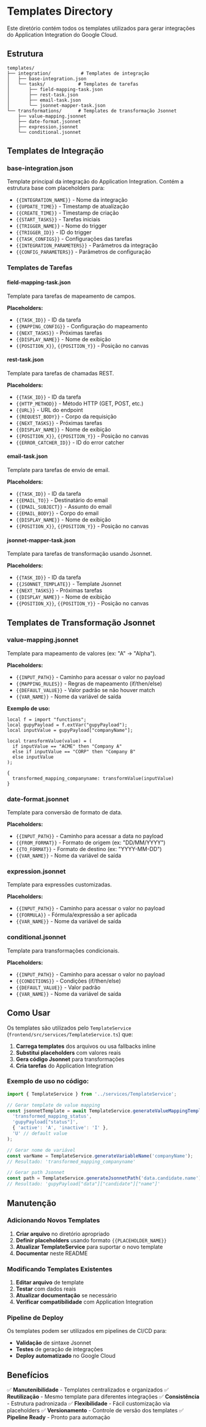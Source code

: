 # Templates Directory

Este diretório contém todos os templates utilizados para gerar integrações do Application Integration do Google Cloud.

## Estrutura

```
templates/
├── integration/           # Templates de integração
│   ├── base-integration.json
│   └── tasks/            # Templates de tarefas
│       ├── field-mapping-task.json
│       ├── rest-task.json
│       ├── email-task.json
│       └── jsonnet-mapper-task.json
└── transformations/      # Templates de transformação Jsonnet
    ├── value-mapping.jsonnet
    ├── date-format.jsonnet
    ├── expression.jsonnet
    └── conditional.jsonnet
```

## Templates de Integração

### base-integration.json
Template principal da integração do Application Integration. Contém a estrutura base com placeholders para:
- `{{INTEGRATION_NAME}}` - Nome da integração
- `{{UPDATE_TIME}}` - Timestamp de atualização
- `{{CREATE_TIME}}` - Timestamp de criação
- `{{START_TASKS}}` - Tarefas iniciais
- `{{TRIGGER_NAME}}` - Nome do trigger
- `{{TRIGGER_ID}}` - ID do trigger
- `{{TASK_CONFIGS}}` - Configurações das tarefas
- `{{INTEGRATION_PARAMETERS}}` - Parâmetros da integração
- `{{CONFIG_PARAMETERS}}` - Parâmetros de configuração

### Templates de Tarefas

#### field-mapping-task.json
Template para tarefas de mapeamento de campos.

**Placeholders:**
- `{{TASK_ID}}` - ID da tarefa
- `{{MAPPING_CONFIG}}` - Configuração do mapeamento
- `{{NEXT_TASKS}}` - Próximas tarefas
- `{{DISPLAY_NAME}}` - Nome de exibição
- `{{POSITION_X}}`, `{{POSITION_Y}}` - Posição no canvas

#### rest-task.json
Template para tarefas de chamadas REST.

**Placeholders:**
- `{{TASK_ID}}` - ID da tarefa
- `{{HTTP_METHOD}}` - Método HTTP (GET, POST, etc.)
- `{{URL}}` - URL do endpoint
- `{{REQUEST_BODY}}` - Corpo da requisição
- `{{NEXT_TASKS}}` - Próximas tarefas
- `{{DISPLAY_NAME}}` - Nome de exibição
- `{{POSITION_X}}`, `{{POSITION_Y}}` - Posição no canvas
- `{{ERROR_CATCHER_ID}}` - ID do error catcher

#### email-task.json
Template para tarefas de envio de email.

**Placeholders:**
- `{{TASK_ID}}` - ID da tarefa
- `{{EMAIL_TO}}` - Destinatário do email
- `{{EMAIL_SUBJECT}}` - Assunto do email
- `{{EMAIL_BODY}}` - Corpo do email
- `{{DISPLAY_NAME}}` - Nome de exibição
- `{{POSITION_X}}`, `{{POSITION_Y}}` - Posição no canvas

#### jsonnet-mapper-task.json
Template para tarefas de transformação usando Jsonnet.

**Placeholders:**
- `{{TASK_ID}}` - ID da tarefa
- `{{JSONNET_TEMPLATE}}` - Template Jsonnet
- `{{NEXT_TASKS}}` - Próximas tarefas
- `{{DISPLAY_NAME}}` - Nome de exibição
- `{{POSITION_X}}`, `{{POSITION_Y}}` - Posição no canvas

## Templates de Transformação Jsonnet

### value-mapping.jsonnet
Template para mapeamento de valores (ex: "A" → "Alpha").

**Placeholders:**
- `{{INPUT_PATH}}` - Caminho para acessar o valor no payload
- `{{MAPPING_RULES}}` - Regras de mapeamento (if/then/else)
- `{{DEFAULT_VALUE}}` - Valor padrão se não houver match
- `{{VAR_NAME}}` - Nome da variável de saída

**Exemplo de uso:**
```jsonnet
local f = import "functions";
local gupyPayload = f.extVar("gupyPayload");
local inputValue = gupyPayload["companyName"];

local transformValue(value) = (
  if inputValue == "ACME" then "Company A"
  else if inputValue == "CORP" then "Company B"
  else inputValue
);

{
  transformed_mapping_companyname: transformValue(inputValue)
}
```

### date-format.jsonnet
Template para conversão de formato de data.

**Placeholders:**
- `{{INPUT_PATH}}` - Caminho para acessar a data no payload
- `{{FROM_FORMAT}}` - Formato de origem (ex: "DD/MM/YYYY")
- `{{TO_FORMAT}}` - Formato de destino (ex: "YYYY-MM-DD")
- `{{VAR_NAME}}` - Nome da variável de saída

### expression.jsonnet
Template para expressões customizadas.

**Placeholders:**
- `{{INPUT_PATH}}` - Caminho para acessar o valor no payload
- `{{FORMULA}}` - Fórmula/expressão a ser aplicada
- `{{VAR_NAME}}` - Nome da variável de saída

### conditional.jsonnet
Template para transformações condicionais.

**Placeholders:**
- `{{INPUT_PATH}}` - Caminho para acessar o valor no payload
- `{{CONDITIONS}}` - Condições (if/then/else)
- `{{DEFAULT_VALUE}}` - Valor padrão
- `{{VAR_NAME}}` - Nome da variável de saída

## Como Usar

Os templates são utilizados pelo `TemplateService` (`frontend/src/services/TemplateService.ts`) que:

1. **Carrega templates** dos arquivos ou usa fallbacks inline
2. **Substitui placeholders** com valores reais
3. **Gera código Jsonnet** para transformações
4. **Cria tarefas** do Application Integration

### Exemplo de uso no código:

```typescript
import { TemplateService } from '../services/TemplateService';

// Gerar template de value mapping
const jsonnetTemplate = await TemplateService.generateValueMappingTemplate(
  'transformed_mapping_status',
  'gupyPayload["status"]',
  { 'active': 'A', 'inactive': 'I' },
  'U' // default value
);

// Gerar nome de variável
const varName = TemplateService.generateVariableName('companyName');
// Resultado: 'transformed_mapping_companyname'

// Gerar path Jsonnet
const path = TemplateService.generateJsonnetPath('data.candidate.name');
// Resultado: 'gupyPayload["data"]["candidate"]["name"]'
```

## Manutenção

### Adicionando Novos Templates

1. **Criar arquivo** no diretório apropriado
2. **Definir placeholders** usando formato `{{PLACEHOLDER_NAME}}`
3. **Atualizar TemplateService** para suportar o novo template
4. **Documentar** neste README

### Modificando Templates Existentes

1. **Editar arquivo** de template
2. **Testar** com dados reais
3. **Atualizar documentação** se necessário
4. **Verificar compatibilidade** com Application Integration

### Pipeline de Deploy

Os templates podem ser utilizados em pipelines de CI/CD para:
- **Validação** de sintaxe Jsonnet
- **Testes** de geração de integrações
- **Deploy automatizado** no Google Cloud

## Benefícios

✅ **Manutenibilidade** - Templates centralizados e organizados
✅ **Reutilização** - Mesmo template para diferentes integrações
✅ **Consistência** - Estrutura padronizada
✅ **Flexibilidade** - Fácil customização via placeholders
✅ **Versionamento** - Controle de versão dos templates
✅ **Pipeline Ready** - Pronto para automação
